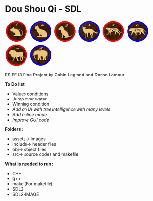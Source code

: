 # Dou Shou Qi - SDL
![Image](./assets/ratR.bmp)
![Image](./assets/chatB.bmp)
![Image](./assets/chienR.bmp)
![Image](./assets/LoupB.bmp)
![Image](./assets/PanthereR.bmp)
![Image](./assets/TigreB.bmp)
![Image](./assets/LionR.bmp)
![Image](./assets/ElephantB.bmp)

 ESIEE I3 Rioc Project by Gabin Legrand and Dorian Lamour

**To Do list**

* Values conditions
* Jump over water
* Winning condition
* _Add an IA with tree intelligence with many levels_
* _Add online mode_
* _Improve GUI code_

**Folders :**

* assets-> images
* include-> header files
* obj-> object files
* src-> source codes and makefile

**What is needed to run :**

* C++
* g++
* make (For makefile)
* SDL2
* SDL2-IMAGE